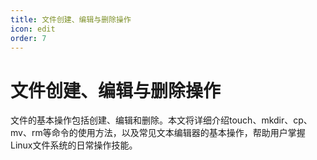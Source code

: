 ```yaml
---
title: 文件创建、编辑与删除操作
icon: edit
order: 7
---
```


# 文件创建、编辑与删除操作

文件的基本操作包括创建、编辑和删除。本文将详细介绍touch、mkdir、cp、mv、rm等命令的使用方法，以及常见文本编辑器的基本操作，帮助用户掌握Linux文件系统的日常操作技能。
